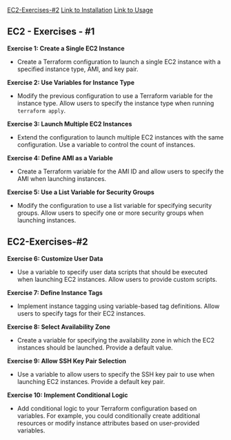 [EC2-Exercises-#2](#EC2-Exercises-#2)
[Link to Installation](#installation)
[Link to Usage](#usage)


## **EC2 - Exercises - #1**

**Exercise 1: Create a Single EC2 Instance**

- Create a Terraform configuration to launch a single EC2 instance with a specified instance type, AMI, and key pair.

  

**Exercise 2: Use Variables for Instance Type**

- Modify the previous configuration to use a Terraform variable for the instance type. Allow users to specify the instance type when running `terraform apply`.

  

**Exercise 3: Launch Multiple EC2 Instances**

- Extend the configuration to launch multiple EC2 instances with the same configuration. Use a variable to control the count of instances.

  

**Exercise 4: Define AMI as a Variable**

- Create a Terraform variable for the AMI ID and allow users to specify the AMI when launching instances.

  

**Exercise 5: Use a List Variable for Security Groups**

- Modify the configuration to use a list variable for specifying security groups. Allow users to specify one or more security groups when launching instances.

  

## **EC2-Exercises-#2**

  

**Exercise 6: Customize User Data**

- Use a variable to specify user data scripts that should be executed when launching EC2 instances. Allow users to provide custom scripts.

  

**Exercise 7: Define Instance Tags**

- Implement instance tagging using variable-based tag definitions. Allow users to specify tags for their EC2 instances.

  

**Exercise 8: Select Availability Zone**

- Create a variable for specifying the availability zone in which the EC2 instances should be launched. Provide a default value.

  

**Exercise 9: Allow SSH Key Pair Selection**

- Use a variable to allow users to specify the SSH key pair to use when launching EC2 instances. Provide a default key pair.

  

**Exercise 10: Implement Conditional Logic**

- Add conditional logic to your Terraform configuration based on variables. For example, you could conditionally create additional resources or modify instance attributes based on user-provided variables.
